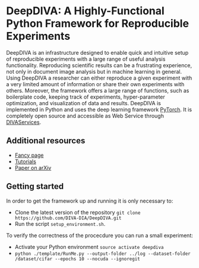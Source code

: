 # DeepDIVA: A Highly-Functional Python Framework for Reproducible Experiments

DeepDIVA is an infrastructure designed to enable quick and intuitive
setup of reproducible experiments with a large range of useful analysis
functionality.
Reproducing scientific results can be a frustrating experience, not only
in document image analysis but in machine learning in general.
Using DeepDIVA a researcher can either reproduce a given experiment with
a very limited amount of information or share their own experiments with
others.
Moreover, the framework offers a large range of functions, such as
boilerplate code, keeping track of experiments, hyper-parameter
optimization, and visualization of data and results.
DeepDIVA is implemented in Python and uses the deep learning framework
[PyTorch](http://pytorch.org/).
It is completely open source and accessible as Web Service through
[DIVAServices](http://divaservices.unifr.ch).

## Additional resources

- [Fancy page](https://github.com/DIVA-DIA/DeepDIVA)
- [Tutorials](https://github.com/DIVA-DIA/DeepDIVA)
- [Paper on arXiv](https://github.com/DIVA-DIA/DeepDIVA)

## Getting started

In order to get the framework up and running it is only necessary to:

- Clone the latest version of the repository ```git clone https://github.com/DIVA-DIA/DeepDIVA.git```
- Run the script ```setup_environment.sh```.

To verify the correctness of the procecdure you can run a small experiment:

- Activate your Python environment ```source activate deepdiva```
- ```python ./template/RunMe.py --output-folder ../log --dataset-folder /dataset/cifar --epochs 10 --nocuda --ignoregit```
